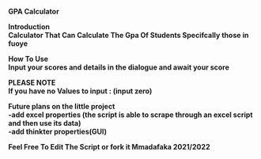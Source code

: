 <b>GPA Calculator<b>

<b>Introduction</b> 
 <br>Calculator That Can Calculate The Gpa Of Students Specifcally those in fuoye  
 
<b> How To Use </b>
    <br>Input your scores and details in the dialogue and await your score 
    
<b>PLEASE NOTE </b>
   <br>If you have no Values to input : <b>(input zero)</b>
   
   <b>Future plans on the little project </b>
   <br> -add excel properties (the script is able to 
   scrape through an excel script and then use its data)
   <br> -add thinkter properties(GUI)
   
   Feel Free To Edit The Script or fork it 
Mmadafaka 2021/2022


  
